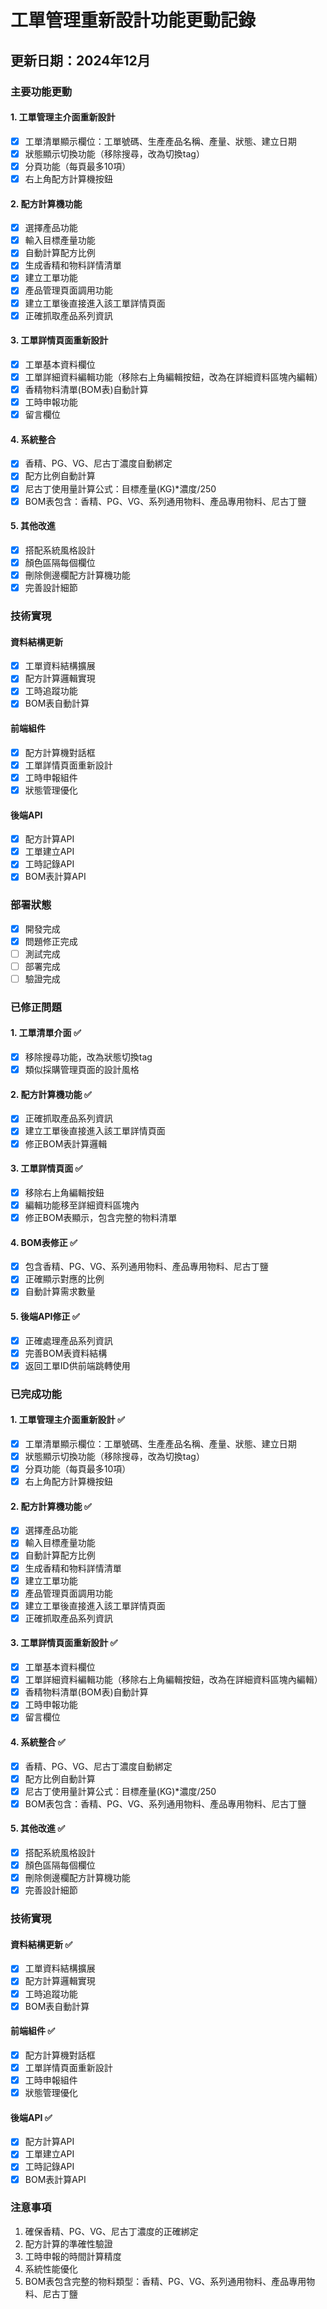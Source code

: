 # 工單管理重新設計功能更動記錄

## 更新日期：2024年12月

### 主要功能更動

#### 1. 工單管理主介面重新設計
- [x] 工單清單顯示欄位：工單號碼、生產產品名稱、產量、狀態、建立日期
- [x] 狀態顯示切換功能（移除搜尋，改為切換tag）
- [x] 分頁功能（每頁最多10項）
- [x] 右上角配方計算機按鈕

#### 2. 配方計算機功能
- [x] 選擇產品功能
- [x] 輸入目標產量功能
- [x] 自動計算配方比例
- [x] 生成香精和物料詳情清單
- [x] 建立工單功能
- [x] 產品管理頁面調用功能
- [x] 建立工單後直接進入該工單詳情頁面
- [x] 正確抓取產品系列資訊

#### 3. 工單詳情頁面重新設計
- [x] 工單基本資料欄位
- [x] 工單詳細資料編輯功能（移除右上角編輯按鈕，改為在詳細資料區塊內編輯）
- [x] 香精物料清單(BOM表)自動計算
- [x] 工時申報功能
- [x] 留言欄位

#### 4. 系統整合
- [x] 香精、PG、VG、尼古丁濃度自動綁定
- [x] 配方比例自動計算
- [x] 尼古丁使用量計算公式：目標產量(KG)*濃度/250
- [x] BOM表包含：香精、PG、VG、系列通用物料、產品專用物料、尼古丁鹽

#### 5. 其他改進
- [x] 搭配系統風格設計
- [x] 顏色區隔每個欄位
- [x] 刪除側邊欄配方計算機功能
- [x] 完善設計細節

### 技術實現

#### 資料結構更新
- [x] 工單資料結構擴展
- [x] 配方計算邏輯實現
- [x] 工時追蹤功能
- [x] BOM表自動計算

#### 前端組件
- [x] 配方計算機對話框
- [x] 工單詳情頁面重新設計
- [x] 工時申報組件
- [x] 狀態管理優化

#### 後端API
- [x] 配方計算API
- [x] 工單建立API
- [x] 工時記錄API
- [x] BOM表計算API

### 部署狀態
- [x] 開發完成
- [x] 問題修正完成
- [ ] 測試完成
- [ ] 部署完成
- [ ] 驗證完成

### 已修正問題

#### 1. 工單清單介面 ✅
- [x] 移除搜尋功能，改為狀態切換tag
- [x] 類似採購管理頁面的設計風格

#### 2. 配方計算機功能 ✅
- [x] 正確抓取產品系列資訊
- [x] 建立工單後直接進入該工單詳情頁面
- [x] 修正BOM表計算邏輯

#### 3. 工單詳情頁面 ✅
- [x] 移除右上角編輯按鈕
- [x] 編輯功能移至詳細資料區塊內
- [x] 修正BOM表顯示，包含完整的物料清單

#### 4. BOM表修正 ✅
- [x] 包含香精、PG、VG、系列通用物料、產品專用物料、尼古丁鹽
- [x] 正確顯示對應的比例
- [x] 自動計算需求數量

#### 5. 後端API修正 ✅
- [x] 正確處理產品系列資訊
- [x] 完善BOM表資料結構
- [x] 返回工單ID供前端跳轉使用

### 已完成功能

#### 1. 工單管理主介面重新設計 ✅
- [x] 工單清單顯示欄位：工單號碼、生產產品名稱、產量、狀態、建立日期
- [x] 狀態顯示切換功能（移除搜尋，改為切換tag）
- [x] 分頁功能（每頁最多10項）
- [x] 右上角配方計算機按鈕

#### 2. 配方計算機功能 ✅
- [x] 選擇產品功能
- [x] 輸入目標產量功能
- [x] 自動計算配方比例
- [x] 生成香精和物料詳情清單
- [x] 建立工單功能
- [x] 產品管理頁面調用功能
- [x] 建立工單後直接進入該工單詳情頁面
- [x] 正確抓取產品系列資訊

#### 3. 工單詳情頁面重新設計 ✅
- [x] 工單基本資料欄位
- [x] 工單詳細資料編輯功能（移除右上角編輯按鈕，改為在詳細資料區塊內編輯）
- [x] 香精物料清單(BOM表)自動計算
- [x] 工時申報功能
- [x] 留言欄位

#### 4. 系統整合 ✅
- [x] 香精、PG、VG、尼古丁濃度自動綁定
- [x] 配方比例自動計算
- [x] 尼古丁使用量計算公式：目標產量(KG)*濃度/250
- [x] BOM表包含：香精、PG、VG、系列通用物料、產品專用物料、尼古丁鹽

#### 5. 其他改進 ✅
- [x] 搭配系統風格設計
- [x] 顏色區隔每個欄位
- [x] 刪除側邊欄配方計算機功能
- [x] 完善設計細節

### 技術實現

#### 資料結構更新 ✅
- [x] 工單資料結構擴展
- [x] 配方計算邏輯實現
- [x] 工時追蹤功能
- [x] BOM表自動計算

#### 前端組件 ✅
- [x] 配方計算機對話框
- [x] 工單詳情頁面重新設計
- [x] 工時申報組件
- [x] 狀態管理優化

#### 後端API ✅
- [x] 配方計算API
- [x] 工單建立API
- [x] 工時記錄API
- [x] BOM表計算API

### 注意事項
1. 確保香精、PG、VG、尼古丁濃度的正確綁定
2. 配方計算的準確性驗證
3. 工時申報的時間計算精度
4. 系統性能優化
5. BOM表包含完整的物料類型：香精、PG、VG、系列通用物料、產品專用物料、尼古丁鹽
